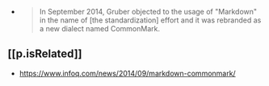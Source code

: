 


- > In September 2014, Gruber objected to the usage of "Markdown" in the name of [the standardization] effort and it was rebranded as a new dialect named CommonMark.

## [[p.isRelated]]

- https://www.infoq.com/news/2014/09/markdown-commonmark/
